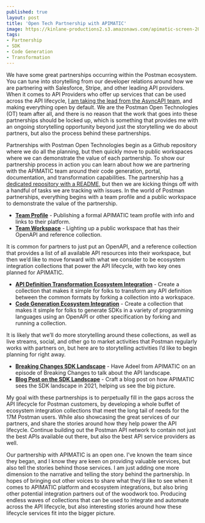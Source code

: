 ```yaml
---
published: true
layout: post
title: 'Open Tech Partnership with APIMATIC'
image: https://kinlane-productions2.s3.amazonaws.com/apimatic-screen-2021-11.png
tags:
- Partnership
- SDK
- Code Generation
- Transformation
---
```

We have some great partnerships occurring within the Postman ecosystem. You can tune into storytelling from our developer relations around how we are partnering with Salesforce, Stripe, and other leading API providers. When it comes to API Providers who offer up services that can be used across the API lifecycle, [I am taking the lead from the AsyncAPI team](https://blog.postman.com/managing-next-generation-of-api-specifications/%22), and making everything open by default. We are the Postman Open Technologies (OT) team after all, and there is no reason that the work that goes into these partnerships should be locked up, which is something that provides me with an ongoing storytelling opportunity beyond just the storytelling we do about partners, but also the process behind these partnerships.


Partnerships with Postman Open Technologies begin as a Github repository where we do all the planning, but then quickly move to public workspaces where we can demonstrate the value of each partnership. To show our partnership process in action you can learn about how we are partnering with the APIMATIC team around their code generation, portal, documentation, and transformation capabilities. The partnership has [a dedicated repository with a README,](https://github.com/postman-open-technologies/apimatic) but then we are kicking things off with a handful of tasks we are tracking with issues. In the world of Postman partnerships, everything begins with a team profile and a public workspace to demonstrate the value of the partnership.


- [**Team Profile**](https://github.com/postman-open-technologies/apimatic/issues/1) - Publishing a formal APIMATIC team profile with info and links to their platform.
- [**Team Workspace**](https://github.com/postman-open-technologies/apimatic/issues/2) - Lighting up a public workspace that has their OpenAPI and reference collection.


It is common for partners to just put an OpenAPI, and a reference collection that provides a list of all available API resources into their workspace, but then we’d like to move forward with what we consider to be ecosystem integration collections that power the API lifecycle, with two key ones planned for APIMATIC.


- [**API Definition Transformation Ecosystem Integration**](https://github.com/postman-open-technologies/apimatic/issues/5) - Create a collection that makes it simple for folks to transform any API definition between the common formats by forking a collection into a workspace.
- [**Code Generation Ecosystem Integration**](https://github.com/postman-open-technologies/apimatic/issues/4) - Create a collection that makes it simple for folks to generate SDKs in a variety of programming languages using an OpenAPI or other specification by forking and running a collection.


It is likely that we’ll do more storytelling around these collections, as well as live streams, social, and other go to market activities that Postman regularly works with partners on, but here are to storytelling activities I’d like to begin planning for right away.


- [**Breaking Changes SDK Landscape**](https://github.com/postman-open-technologies/apimatic/issues/6) - Have Adeel from APIMATIC on an episode of Breaking Changes to talk about the API landscape.
- [**Blog Post on the SDK Landscape**](https://github.com/postman-open-technologies/apimatic/issues/7) - Craft a blog post on how APIMATIC sees the SDK landscape in 2021, helping us see the big picture.


My goal with these partnerships is to perpetually fill in the gaps across the API lifecycle for Postman customers, by developing a whole buffet of ecosystem integration collections that meet the long tail of needs for the 17M Postman users. While also showcasing the great services of our partners, and share the stories around how they help power the API lifecycle. Continue building out the Postman API network to contain not just the best APIs available out there, but also the best API service providers as well.


Our partnership with APIMATIC is an open one. I’ve known the team since they began, and I know they are keen on providing valuable services, but also tell the stories behind those services. I am just adding one more dimension to the narrative and telling the story behind the partnership. In hopes of bringing out other voices to share what they’d like to see when it comes to APIMATIC platform and ecosystem integrations, but also bring other potential integration partners out of the woodwork too. Producing endless waves of collections that can be used to integrate and automate across the API lifecycle, but also interesting stories around how these lifecycle services fit into the bigger picture.

